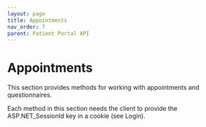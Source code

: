 ```yaml
---
layout: page
title: Appointments
nav_order: 7
parent: Patient Portal API
---
```


# Appointments

This section provides methods for working with appointments and questionnaires.

Each method in this section needs the client to provide the ASP.NET_SessionId key in a cookie (see Login).
